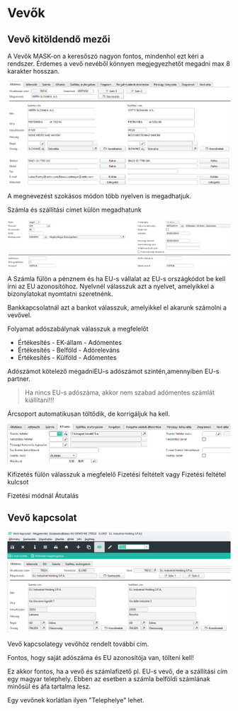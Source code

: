 # Vevők


## Vevő kitöldendő mezői

A Vevők MASK-on a keresőszó nagyon fontos, mindenhol ezt kéri a rendszer. Érdemes a vevő nevéből könnyen megjegyezhetőt megadni max 8 karakter hosszan.

![alt text](image-7.png)

A megnevezést szokásos módon több nyelven is megadhatjuk.

Számla és szállítási címet külön megadhatunk 

![alt text](image-8.png)

A Számla fülön a pénznem és ha EU-s vállalat az EU-s országkódot be kell írni az EU azonosítóhoz.
Nyelvnél válasszuk azt a nyelvet, amelyikkel a bizonylatokat nyomtatni szeretnénk.

Bankkapcsolatnál azt a bankot válasszuk, amelyikkel el akarunk számolni a vevővel.

Folyamat adószabálynak válasszuk a megfelelőt
- Értékesítés - EK-állam - Adómentes
- Értékesítés - Belföld - Adóreleváns
- Értékesítés - Külföld - Adómentes

Adószámot kötelező megadniEU-s adószámot szintén,amennyiben EU-s partner.

> Ha nincs EU-s adószáma, akkor nem szabad adómentes számlát kiállítani!!!

Árcsoport automatikusan töltődik, de korrigáljuk ha kell.

![alt text](image-9.png)

Kifizetés fülön válasszuk a megfelelő Fizetési feltételt vagy Fizetési feltétel kulcsot

Fizetési módnál Átutalás

## Vevő kapcsolat

![alt text](image-10.png)

Vevő kapcsolategy vevőhöz rendelt további cím.

Fontos, hogy saját adószáma és EU azonosítója van, tölteni kell!

Ez akkor fontos, ha a vevő és számlafizető pl. EU-s vevő, de a szállítási cím egy magyar telephely. Ebben az esetben a számla belföldi számlának minősül és áfa tartalma lesz.

Egy vevőnek korlátlan ilyen "Telephelye" lehet.
